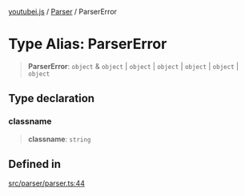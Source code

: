 [youtubei.js](../../../README.md) / [Parser](../README.md) / ParserError

# Type Alias: ParserError

> **ParserError**: `object` & `object` \| `object` \| `object` \| `object` \| `object` \| `object`

## Type declaration

### classname

> **classname**: `string`

## Defined in

[src/parser/parser.ts:44](https://github.com/LuanRT/YouTube.js/blob/4729016fb98e7045ee4043857be7eef780c01e35/src/parser/parser.ts#L44)
